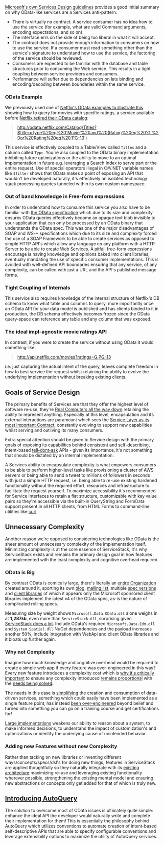 [Microsoft's own Services Design guidelines](http://msdn.microsoft.com/en-us/library/ms954638.aspx) provides a good initial summary on why OData-like services are a Services anti-pattern:

 - There is virtually no contract. A service consumer has no idea how to use the service (for example, what are valid Command arguments, encoding expectations, and so on).
 - The interface errs on the side of being too liberal in what it will accept. 
 - The contract does not provide enough information to consumers on how to use the service. If a consumer must read something other than the service's signature to understand how to use the service, the factoring of the service should be reviewed.
 - Consumers are expected to be familiar with the database and table structures prior to consuming the Web service. This results in a tight coupling between service providers and consumers.
 - Performance will suffer due to dependencies on late binding and encoding/decoding between boundaries within the same service.

### OData Example

We previously used one of [Netflix's OData examples to illustrate this](http://stackoverflow.com/a/9579090/85785) showing how to query for movies with specific ratings, a service available before [Netflix retired their OData catalog](http://developer.netflix.com/blog/read/Changes_to_the_Public_API_Program):

 > http://odata.netflix.com/Catalog/Titles?$filter=Type%20eq%20'Movie'%20and%20(Rating%20eq%20'G'%20or%20Rating%20eq%20'PG-13')

This service is effectively coupled to a Table/View called `Titles` and a column called `Type`. You're also coupled to the OData binary implementation inhibiting future optimizations or the ability to move to an optimal implementation in future e.g. leveraging a Search Index to serve part or the entire request. Use of special operators illegal in C#/.NET variable names like `$filter` shows that OData makes a point of exposing an API that wouldn't be developed naturally, it's effectively an isolated technology stack processing queries tunneled within its own custom namespace.

### Out of band knowledge in Free-form expressions

In order to understand how to consume this service you also have to be familiar with [the OData specification](http://www.odata.org/documentation/odata-version-4-0/) which due to its size and complexity ensures OData queries effectively become an opaque text blob invisible to your application that can only be processed by an OData binary that understands the OData spec. This was one of the major disadvantages of SOAP and WS-* specifications which due to its size and complexity forced the use of a SOAP Framework to be able to create services as opposed to simple HTTP API's which allow any language on any platform with a HTTP Server to be able to create Web Services. A pitfall free-form expressions encourage is having knowledge and opinions baked into client libraries, eventually mandating the use of specific consumer implementations. This is avoided with well-defined API boundaries ensuring that any service, of any complexity, can be called with just a URL and the API's published message forms.

### Tight Coupling of Internals

This service also requires knowledge of the internal structure of Netflix's DB schema to know what table and columns to query, more importantly once an OData API for your data model is published and has clients binded to it in production, the DB schema effectively becomes frozen since the OData query-space can reference any table and any column that was exposed.

### The ideal impl-agnostic movie ratings API

In contrast, if you were to create the service without using OData it would something like:

> http://api.netflix.com/movies?ratings=G,PG-13

i.e. just capturing the actual intent of the query, leaves complete freedom in how to best service the request whilst retaining the ability to evolve the underlying implementation without breaking existing clients.

## Goals of Service Design

The primary benefits of Services are that they offer the highest level of software re-use, they're [Real Computers all the way down](http://mythz.servicestack.net/#messaging) retaining the ability to represent anything. Especially at this level, encapsulation and its external interactions are paramount which sees the [Service Layer as its most important Contract](http://stackoverflow.com/a/15369736/85785), constantly evolving to support new capabilities whilst serving and outliving its many consumers. 

Extra special attention should be given to Service design with the primary goals of exposing its capabilities behind [consistent and self-describing](http://stackoverflow.com/a/15941229/85785), intent-based [tell-dont-ask](http://pragprog.com/articles/tell-dont-ask) APIs - given its importance, it's not something that should be dictated by an internal implementation. 

A Services ability to encapsulate complexity is what empowers consumers to be able to perform higher-level tasks like provisioning a cluster of AWS servers or being able to send a tweet to millions of followers in seconds with just a simple HTTP request, i.e. being able to re-use existing hardened functionality without the required effort, resources and infrastructure to facilitate the request yourself. To maximize accessibility it's recommended for Service Interfaces to retain a flat structure, customizable with key value pairs so they're accessible via the built-in QueryString and FormData support present in all HTTP clients, from HTML Forms to command-line utilities like [curl](http://curl.haxx.se/).

## Unnecessary Complexity

Another reason we're opposed to considering technologies like OData is the sheer amount of unnecessary complexity of the implementation itself. Minimizing complexity is at the core essence of ServiceStack, it's why ServiceStack exists and remains the primary design goal in how features are implemented with the least complexity and cognitive overhead required.

### OData is Big

By contrast OData is comically large, there's literally an [entire Organization](http://www.odata.org/) created around it, sporting its own [blog](http://www.odata.org/blog/), [mailing list](http://www.odata.org/join-the-odata-discussion/), multiple [spec versions](http://www.odata.org/documentation/odata-version-4-0/) and [client libraries](http://www.odata.org/documentation/odata-version-4-0/) of which it appears only the Microsoft sponsored client libraries implement the latest v4 of the OData spec, as-is the nature of complicated rolling specs. 

Measuring size by weight shows `Microsoft.Data.OData.dll` alone weighs in at **1,287kb**, even more than `ServiceStack.dll`, surprising given [ServiceStack does a lot](https://servicestack.net/features). Include OData's required `Microsoft.Data.Edm.dll` and `System.Spatial.dll` NuGet dependencies and the payload increases another 50%, include integration with WebApi and client OData libraries and it bloats up further again.

### Why not Complexity

Imagine how much knowledge and cognitive overhead would be required to create a simple web app if every feature was over-engineered in this way? Every new feature introduces a complexity cost which is [why it's critically important](http://mythz.servicestack.net/#engineering) to ensure any complexity introduced [remains proportional](https://gist.github.com/cookrn/4015437) with the [needs being solved](http://worrydream.com/ABriefRantOnTheFutureOfInteractionDesign/). 

The needs in this case is [simplifying](http://www.infoq.com/presentations/Simple-Made-Easy) the creation and consumption of data-driven services, something which could easily have been implemented as a single feature point, has instead [been over-engineered](http://www.tele-task.de/player/embed/5819/0/?iframe) beyond belief and turned into something you can go on a training course and get certifications for! 

[Large implementations](http://steve-yegge.blogspot.com/2007/12/codes-worst-enemy.html) weakens our ability to reason about a system, to make informed decisions, to understand the impact of customization's and optimizations or identify the underlying cause of unintended behavior.

### Adding new Features without new Complexity

Rather than tacking on new libraries or inventing different ways/concepts/specs/dsl's for doing new things, features in ServiceStack are applied thoughtfully so they naturally integrate with its [existing architecture](https://github.com/ServiceStack/ServiceStack/wiki/Architecture-overview) maximizing re-use and leveraging existing functionality wherever possible, strengthening the existing mental model and ensuring new abstractions or concepts only get added for that of which is truly new.

## [Introducing AutoQuery](https://github.com/ServiceStack/ServiceStack/wiki/Auto-Query#introducing-autoquery)

The solution to overcome most of OData issues is ultimately quite simple: enhance the ideal API the developer would naturally write and complete their implementation for them! This is essentially the philosophy behind AutoQuery which utilizes conventions to automate creation of intent-based self-descriptive APIs that are able to specify configurable conventions and leverage extensibility options to maximize the utility of AutoQuery services.
